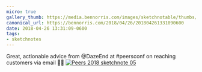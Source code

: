 ```yaml
---
micro: true
gallery_thumb: https://media.bennorris.com/images/sketchnotable/thumbs/peers-2018-sketchnote-05.jpg
canonical_url: https://bennorris.com/2018/04/26/201804261331090600
date: 2018-04-26 13:31:09-0600
tags:
- sketchnotes
---
```


Great, actionable advice from @DazeEnd at #peersconf on reaching customers via email ✍🏼 [![Peers 2018 sketchnote 05](https://media.bennorris.com/images/sketchnotable/peers-2018/peers-2018-sketchnote-05.jpg)](https://media.bennorris.com/images/sketchnotable/peers-2018/peers-2018-sketchnote-05.jpg)